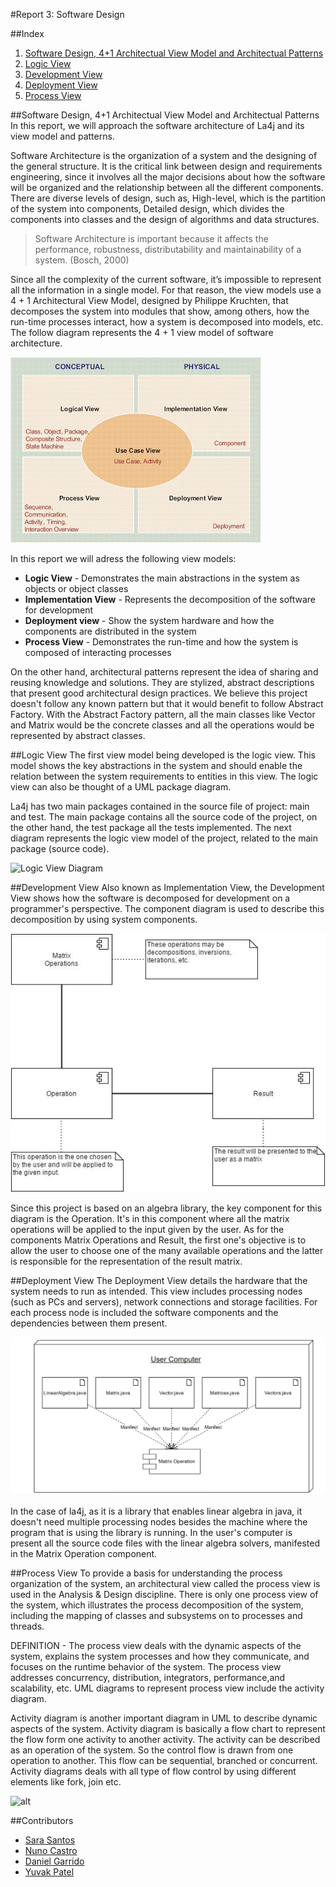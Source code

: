 #Report 3: Software Design

##Index
1. [Software Design, 4+1 Architectual View Model and Architectual Patterns](#Intro)
2. [Logic View](#LV)
3. [Development View](#DvV)
4. [Deployment View](#DpV)
5. [Process View](#PV)

##Software Design, 4+1 Architectual View Model and Architectual Patterns <a name="Intro"></a>
In this report, we will approach the software architecture of La4j and its view model and patterns. 

Software Architecture is the organization of a system and the designing of the general structure. It is the critical link between design and requirements engineering, since it involves all the major decisions about how the software will be organized and the relationship between all the different components.
There are diverse levels of design, such as, High-level, which is the partition of the system into components, Detailed design, which divides the components into classes and the design of algorithms and data structures.

> Software Architecture is important because it affects the performance, robustness, distributability and maintainability of a system.
> (Bosch, 2000)

Since all the complexity of the current software, it’s impossible to represent all the information in a single model. For that reason, the view models use a 4 + 1 Architectural View Model, designed by Philippe Kruchten, that decomposes the system into modules that show, among others, how the run-time processes interact, how a system is decomposed into models, etc.
The follow diagram represents the 4 + 1 view model of software architecture. 

![alt](https://github.com/nunomiguel1995/ESOF-la4j/blob/master/ESOF-docs/res/4plus1model.png)

In this report we will adress the following view models:
* **Logic View** - Demonstrates the main abstractions in the system as objects or object classes 
* **Implementation View** - Represents the decomposition of the software for development
* **Deployment view** - Show the system hardware and how the components are distributed in the system
* **Process View** - Demonstrates the run-time and how the system is composed of interacting processes

On the other hand, architectural patterns represent the idea of sharing and reusing knowledge and solutions. They are stylized, abstract descriptions that present good architectural design practices. We believe this project doesn't follow any known pattern but that it would benefit to follow Abstract Factory. With the Abstract Factory pattern, all the main classes like Vector and Matrix would be the concrete classes and all the operations would be represented by abstract classes.

##Logic View <a name="LV"></a>
The first view model being developed is the logic view. This model shows the key abstractions in the system and should enable the relation between the system requirements to entities in this view. The logic view can also be thought of a UML package diagram.

La4j has two main packages contained in the source file of project: main and test. The main package contains all the source code of the project, on the other hand, the test package all the tests implemented. The next diagram represents the logic view model of the project, related to the main package (source code).

![Logic View Diagram](https://github.com/nunomiguel1995/ESOF-la4j/blob/master/ESOF-docs/res/logicview.png)

##Development View <a name="DvV"></a>
Also known as Implementation View, the Development View shows how the software is decomposed for development on a programmer's perspective. The component diagram is used to describe this decomposition by using system components.

![Development View Diagram](https://github.com/nunomiguel1995/ESOF-la4j/blob/master/ESOF-docs/res/development_diagram.png)

Since this project is based on an algebra library, the key component for this diagram is the Operation. It's in this component where all the matrix operations will be applied to the input given by the user.
As for the components Matrix Operations and Result, the first one's objective is to allow the user to choose one of the many available operations and the latter is responsible for the representation of the result matrix.

##Deployment  View <a name="DpV"></a>
The Deployment View details the hardware that the system needs to run as intended. This view includes processing nodes (such as PCs and servers), network connections and storage facilities. For each process node is included the software components and the dependencies between them present.

![Deployment View Diagram](https://github.com/nunomiguel1995/ESOF-la4j/blob/master/ESOF-docs/res/deployment_view_diagram.png)

In the case of la4j, as it is a library that enables linear algebra in java, it doesn't need multiple processing nodes besides the machine where the program that is using the library is running. In the user's computer is present all the source code files with the linear algebra solvers, manifested in the Matrix Operation component.

##Process View <a name="PV"></a>
To provide a basis for understanding the process organization of the system, an architectural view called the process view is used in the Analysis & Design discipline. There is only one process view of the system, which illustrates the process decomposition of the system, including the mapping of classes and subsystems on to processes and threads.

DEFINITION - The process view deals with the dynamic aspects of the system, explains the system
processes and how they communicate, and focuses on the runtime behavior of the system.
The process view addresses concurrency, distribution, integrators, performance,and 
scalability, etc. UML diagrams to represent process view include the activity diagram.

Activity diagram is another important diagram in UML to describe dynamic aspects of the system. Activity diagram is basically a flow chart to represent the flow form one activity to another activity. The activity can be described as an operation of the system. So the control flow is drawn from one operation to another. This flow can be sequential, branched or concurrent. Activity diagrams deals with all type of flow control by using different elements like fork, join etc.



![alt](https://github.com/nunomiguel1995/ESOF-la4j/blob/master/ESOF-docs/res/process_view.png)


##Contributors
* [Sara Santos](https://github.com/sarasantos96)
* [Nuno Castro](https://github.com/nunomiguel1995)
* [Daniel Garrido](https://github.com/dalugoga)
* [Yuvak Patel](https://github.com/scorpio9847)

